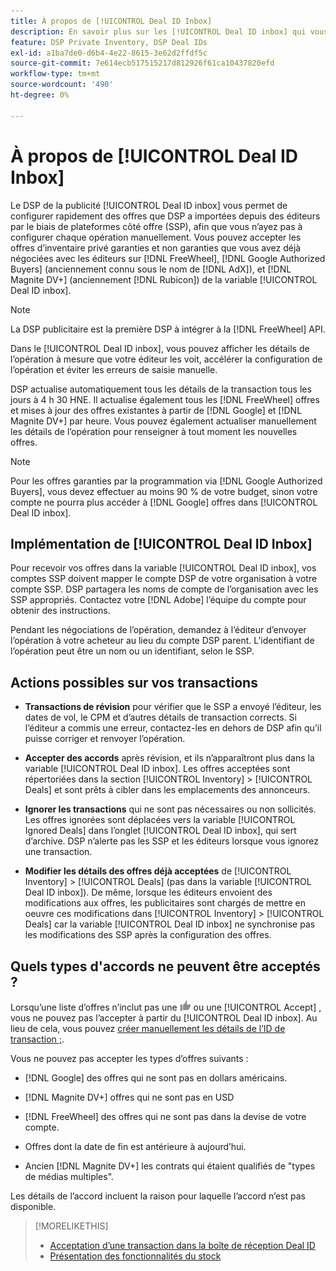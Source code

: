```yaml
---
title: À propos de [!UICONTROL Deal ID Inbox]
description: En savoir plus sur les [!UICONTROL Deal ID inbox] qui vous permet d’accepter les offres privées que vous avez déjà négociées avec les éditeurs sur [!DNL FreeWheel], [!DNL Google Authorized Buyers] (anciennement connu sous le nom de [!DNL AdX]), and [!DNL Magnite DV+] (anciennement [!DNL Rubicon]).
feature: DSP Private Inventory, DSP Deal IDs
exl-id: a1ba7de0-d6b4-4e22-8615-3e62d2ffdf5c
source-git-commit: 7e614ecb517515217d812926f61ca10437820efd
workflow-type: tm+mt
source-wordcount: '490'
ht-degree: 0%

---
```


# À propos de [!UICONTROL Deal ID Inbox]

Le DSP de la publicité [!UICONTROL Deal ID inbox] vous permet de configurer rapidement des offres que DSP a importées depuis des éditeurs par le biais de plateformes côté offre (SSP), afin que vous n’ayez pas à configurer chaque opération manuellement. Vous pouvez accepter les offres d’inventaire privé garanties et non garanties que vous avez déjà négociées avec les éditeurs sur [!DNL FreeWheel], [!DNL Google Authorized Buyers] (anciennement connu sous le nom de [!DNL AdX]), et [!DNL Magnite DV+] (anciennement [!DNL Rubicon]) de la variable [!UICONTROL Deal ID inbox].

>[!NOTE]
>
>La DSP publicitaire est la première DSP à intégrer à la [!DNL FreeWheel] API.

Dans le [!UICONTROL Deal ID inbox], vous pouvez afficher les détails de l’opération à mesure que votre éditeur les voit, accélérer la configuration de l’opération et éviter les erreurs de saisie manuelle.

<!-- 
Accepting a deal automatically pre-populates a new Deal ID record with details from the publisher, and you need to enter only the publisher [always? or just in some cases?], the media type, who can access the deal, and any attribute labels to apply to the deal so it's easy to find. [Are labels a dimension you can report on?]

For each available deal, you can review the deal details sent directly from the publisher. Some deals are grouped as proposals (packages), and you can see the individual deal details by reviewing the deal.
   
You can accept any available deal or move an incorrect deal to the Ignored Deals tab. You can also un-ignore deals, which moves them back to the New Deals tab so you can potentially accept them.

For each deal, you can select one publisher and one media type (Desktop Video, Mobile Video, Connected TV, Display, or Audio), and you can share the deal with specific advertisers and with all advertisers for a specific account.
 -->

DSP actualise automatiquement tous les détails de la transaction tous les jours à 4 h 30 HNE. Il actualise également tous les [!DNL FreeWheel] offres et mises à jour des offres existantes à partir de [!DNL Google] et [!DNL Magnite DV+] par heure. Vous pouvez également actualiser manuellement les détails de l’opération pour renseigner à tout moment les nouvelles offres.

<!-- MC: I'm not sure where I got the following. Is this currently true? -->
>[!NOTE]
>
>Pour les offres garanties par la programmation via [!DNL Google Authorized Buyers], vous devez effectuer au moins 90 % de votre budget, sinon votre compte ne pourra plus accéder à [!DNL Google] offres dans [!UICONTROL Deal ID inbox].

## Implémentation de [!UICONTROL Deal ID Inbox]

Pour recevoir vos offres dans la variable [!UICONTROL Deal ID inbox], vos comptes SSP doivent mapper le compte DSP de votre organisation à votre compte SSP. DSP partagera les noms de compte de l’organisation avec les SSP appropriés. Contactez votre [!DNL Adobe] l’équipe du compte pour obtenir des instructions.

Pendant les négociations de l’opération, demandez à l’éditeur d’envoyer l’opération à votre acheteur au lieu du compte DSP parent. L’identifiant de l’opération peut être un nom ou un identifiant, selon le SSP.

## Actions possibles sur vos transactions

* **Transactions de révision** pour vérifier que le SSP a envoyé l’éditeur, les dates de vol, le CPM et d’autres détails de transaction corrects. Si l’éditeur a commis une erreur, contactez-les en dehors de DSP afin qu’il puisse corriger et renvoyer l’opération.

* **Accepter des accords** après révision, et ils n’apparaîtront plus dans la variable [!UICONTROL Deal ID inbox]. Les offres acceptées sont répertoriées dans la section [!UICONTROL Inventory] > [!UICONTROL Deals] et sont prêts à cibler dans les emplacements des annonceurs.

* **Ignorer les transactions** qui ne sont pas nécessaires ou non sollicités. Les offres ignorées sont déplacées vers la variable [!UICONTROL Ignored Deals] dans l’onglet [!UICONTROL Deal ID inbox], qui sert d’archive. DSP n’alerte pas les SSP et les éditeurs lorsque vous ignorez une transaction.

* **Modifier les détails des offres déjà acceptées** de [!UICONTROL Inventory] > [!UICONTROL Deals] (pas dans la variable [!UICONTROL Deal ID inbox]). De même, lorsque les éditeurs envoient des modifications aux offres, les publicitaires sont chargés de mettre en oeuvre ces modifications dans [!UICONTROL Inventory] > [!UICONTROL Deals] car la variable [!UICONTROL Deal ID inbox] ne synchronise pas les modifications des SSP après la configuration des offres.

## Quels types d&#39;accords ne peuvent être acceptés ?

Lorsqu’une liste d’offres n’inclut pas une ![Accepter](/help/dsp/assets/accept.png) ou une [!UICONTROL Accept] , vous ne pouvez pas l’accepter à partir du [!UICONTROL Deal ID inbox]. Au lieu de cela, vous pouvez [créer manuellement les détails de l’ID de transaction ;](/help/dsp/inventory/deal-id-create.md).

Vous ne pouvez pas accepter les types d’offres suivants :

* [!DNL Google] des offres qui ne sont pas en dollars américains.

* [!DNL Magnite DV+] offres qui ne sont pas en USD

* [!DNL FreeWheel] des offres qui ne sont pas dans la devise de votre compte.

* Offres dont la date de fin est antérieure à aujourd’hui.

* Ancien [!DNL Magnite DV+] les contrats qui étaient qualifiés de &quot;types de médias multiples&quot;.

Les détails de l’accord incluent la raison pour laquelle l’accord n’est pas disponible.

>[!MORELIKETHIS]
>
>* [Acceptation d’une transaction dans la boîte de réception Deal ID](deal-id-inbox-accept.md)
>* [Présentation des fonctionnalités du stock](inventory-overview.md)

